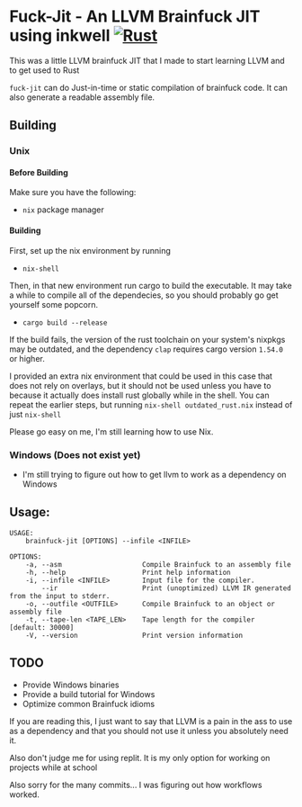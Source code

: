 # Fuck-Jit - An LLVM Brainfuck JIT using inkwell [![Rust](https://github.com/4gboframram/Fuck-JIT/actions/workflows/rust.yml/badge.svg)](https://github.com/4gboframram/Fuck-JIT/actions/workflows/rust.yml)

This was a little LLVM brainfuck JIT that I made to start learning LLVM and to get used to Rust

`fuck-jit` can do Just-in-time or static compilation of brainfuck code. It can also generate a readable assembly file.

## Building
### Unix
#### Before Building

Make sure you have the following:
- `nix` package manager


#### Building
First, set up the nix environment by running
- `nix-shell`

Then, in that new environment run cargo to build the executable. It may take a while to compile all of the dependecies, so you should probably go get yourself some popcorn.

- `cargo build --release`


If the build fails, the version of the rust toolchain on your system's nixpkgs may be outdated, 
and the dependency `clap` requires cargo version `1.54.0` or higher. 

I provided an extra nix environment that could be used in this case that does not rely on overlays, but it should not be used unless you have to because it actually does install rust globally while in the shell. You can repeat the earlier steps, but running `nix-shell outdated_rust.nix` instead of just `nix-shell`

Please go easy on me, I'm still learning how to use Nix.


### Windows (Does not exist yet)
- I'm still trying to figure out how to get llvm to work as a dependency on Windows

## Usage:
```
USAGE:
    brainfuck-jit [OPTIONS] --infile <INFILE>

OPTIONS:
    -a, --asm                    Compile Brainfuck to an assembly file
    -h, --help                   Print help information
    -i, --infile <INFILE>        Input file for the compiler.
        --ir                     Print (unoptimized) LLVM IR generated from the input to stderr.
    -o, --outfile <OUTFILE>      Compile Brainfuck to an object or assembly file
    -t, --tape-len <TAPE_LEN>    Tape length for the compiler [default: 30000]
    -V, --version                Print version information
```

## TODO
- Provide Windows binaries
- Provide a build tutorial for Windows
- Optimize common Brainfuck idioms
  

If you are reading this, I just want to say that LLVM is a pain in the ass to use as a dependency and that you should not use it unless you absolutely need it. 

Also don't judge me for using replit. It is my only option for working on projects while at school

Also sorry for the many commits... I was figuring out how workflows worked.

